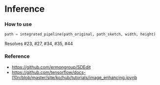 # Inference

### How to use

```python
path = integrated_pipeline(path_original, path_sketch, width, height)
```

Resolves #23, #27, #34, #35, #44

### Reference

  * https://github.com/ermongroup/SDEdit
  * https://github.com/tensorflow/docs-l10n/blob/master/site/ko/hub/tutorials/image_enhancing.ipynb
